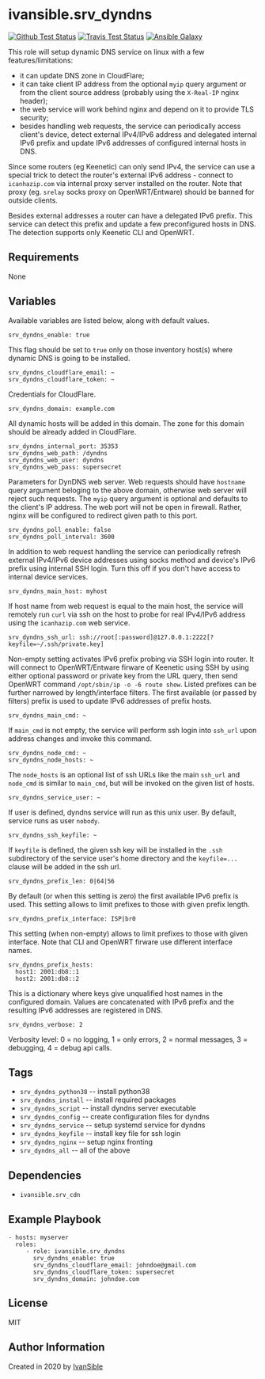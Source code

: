 # ivansible.srv_dyndns

[![Github Test Status](https://github.com/ivansible/srv-dyndns/workflows/Molecule%20test/badge.svg?branch=master)](https://github.com/ivansible/srv-dyndns/actions)
[![Travis Test Status](https://travis-ci.org/ivansible/srv-dyndns.svg?branch=master)](https://travis-ci.org/ivansible/srv-dyndns)
[![Ansible Galaxy](https://img.shields.io/badge/galaxy-ivansible.srv__dyndns-68a.svg?style=flat)](https://galaxy.ansible.com/ivansible/srv_dyndns/)

This role will setup dynamic DNS service on linux with a few features/limitations:
- it can update DNS zone in CloudFlare;
- it can take client IP address from the optional `myip` query argument
  or from the client source address (probably using the `X-Real-IP` nginx header);
- the web service will work behind nginx and depend on it to provide TLS security;
- besides handling web requests, the service can periodically access client's
  device, detect external IPv4/IPv6 address and delegated internal IPv6 prefix
  and update IPv6 addresses of configured internal hosts in DNS.

Since some routers (eg Keenetic) can only send IPv4, the service can use a special
trick to detect the router's external IPv6 address - connect to `icanhazip.com`
via internal proxy server installed on the router.
Note that proxy (eg. `srelay` socks proxy on OpenWRT/Entware) should be banned
for outside clients.

Besides external addresses a router can have a delegated IPv6 prefix.
This service can detect this prefix and update a few preconfigured hosts in DNS.
The detection supports only Keenetic CLI and OpenWRT.


## Requirements

None


## Variables

Available variables are listed below, along with default values.

    srv_dyndns_enable: true
This flag should be set to `true` only on those inventory host(s)
where dynamic DNS is going to be installed.

    srv_dyndns_cloudflare_email: ~
    srv_dyndns_cloudflare_token: ~
Credentials for CloudFlare.

    srv_dyndns_domain: example.com
All dynamic hosts will be added in this domain.
The zone for this domain should be already added in CloudFlare.

    srv_dyndns_internal_port: 35353
    srv_dyndns_web_path: /dyndns
    srv_dyndns_web_user: dyndns
    srv_dyndns_web_pass: supersecret
Parameters for DynDNS web server.
Web requests should have `hostname` query argument beloging to the above domain,
otherwise web server will reject such requests.
The `myip` query argument is optional and defaults to the client's IP address.
The web port will not be open in firewall.
Rather, nginx will be configured to redirect given path to this port.

    srv_dyndns_poll_enable: false
    srv_dyndns_poll_interval: 3600
In addition to web request handling the service can periodically refresh
external IPv4/IPv6 device addresses using socks method and device's IPv6 prefix
using internal SSH login. Turn this off if you don't have access to internal
device services.

    srv_dyndns_main_host: myhost
If host name from web request is equal to the main host, the service will
remotely run `curl` via ssh on the host to probe for real IPv4/IPv6 address
using the `icanhazip.com` web service.

    srv_dyndns_ssh_url: ssh://root[:password]@127.0.0.1:2222[?keyfile=~/.ssh/private.key]
Non-empty setting activates IPv6 prefix probing via SSH login into router.
It will connect to OpenWRT/Entware firware of Keenetic using SSH
by using either optional password or private key from the URL query,
then send OpenWRT command `/opt/sbin/ip -o -6 route show`.
Listed prefixes can be further narrowed by length/interface filters.
The first available (or passed by filters) prefix is used to update
IPv6 addresses of prefix hosts.

    srv_dyndns_main_cmd: ~
If `main_cmd` is not empty, the service will perform ssh login
into `ssh_url` upon address changes and invoke this command.

    srv_dyndns_node_cmd: ~
    srv_dyndns_node_hosts: ~
The `node_hosts` is an optional list of ssh URLs like the main `ssh_url`
and `node_cmd` is similar to `main_cmd`, but will be invoked on the given
list of hosts.

    srv_dyndns_service_user: ~
If user is defined, dyndns service will run as this unix user.
By default, service runs as user `nobody`.

    srv_dyndns_ssh_keyfile: ~
If `keyfile` is defined, the given ssh key will be installed in
the `.ssh` subdirectory of the service user's home directory and
the `keyfile=...` clause will be added in the ssh url.

    srv_dyndns_prefix_len: 0|64|56
By default (or when this setting is zero) the first available IPv6 prefix is used.
This setting allows to limit prefixes to those with given prefix length.

    srv_dyndns_prefix_interface: ISP|br0
This setting (when non-empty) allows to limit prefixes to those with given interface.
Note that CLI and OpenWRT firware use different interface names.

    srv_dyndns_prefix_hosts:
      host1: 2001:db8::1
      host2: 2001:db8::2
This is a dictionary where keys give unqualified host names in the configured domain.
Values are concatenated with IPv6 prefix and the resulting IPv6 addresses are
registered in DNS.

    srv_dyndns_verbose: 2
Verbosity level:
0 = no logging, 1 = only errors, 2 = normal messages, 3 = debugging, 4 = debug api calls.


## Tags

- `srv_dyndns_python38` -- install python38
- `srv_dyndns_install` -- install required packages
- `srv_dyndns_script` -- install dyndns server executable
- `srv_dyndns_config` -- create configuration files for dyndns
- `srv_dyndns_service` -- setup systemd service for dyndns
- `srv_dyndns_keyfile` -- install key file for ssh login
- `srv_dyndns_nginx` -- setup nginx fronting
- `srv_dyndns_all` -- all of the above


## Dependencies

- `ivansible.srv_cdn`


## Example Playbook

    - hosts: myserver
      roles:
         - role: ivansible.srv_dyndns
           srv_dyndns_enable: true
           srv_dyndns_cloudflare_email: johndoe@gmail.com
           srv_dyndns_cloudflare_token: supersecret
           srv_dyndns_domain: johndoe.com


## License

MIT


## Author Information

Created in 2020 by [IvanSible](https://github.com/ivansible)
